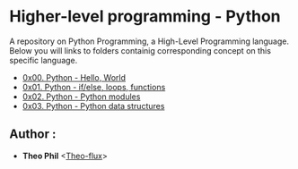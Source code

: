 # Higher-level programming - Python

A repository on Python Programming, a High-Level Programming language. Below you will links to folders containig corresponding concept on this specific language.

* [0x00. Python - Hello, World](./0x00-python-hello_world)
* [0x01. Python - if/else, loops, functions](./0x01-python-if_else_loops_functions)
* [0x02. Python - Python modules](./0x02-python-import_modules)
* [0x03. Python - Python data structures](./0x03-python-data_structures)


## Author :
* **Theo Phil** <[Theo-flux](https://github.com/Theo-flux)>
